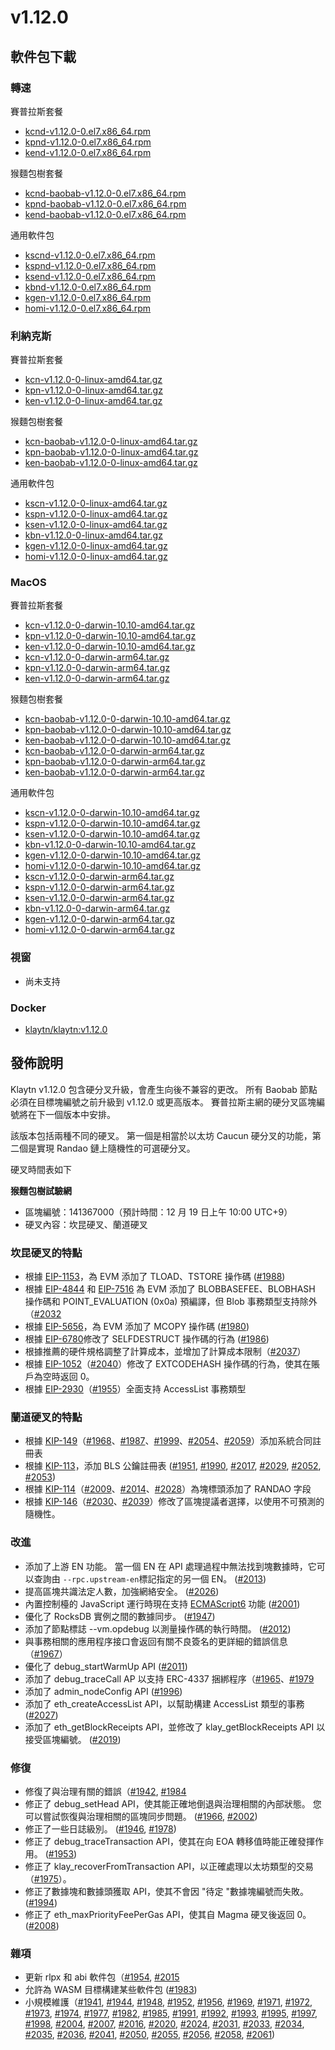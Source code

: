 # v1.12.0

## 軟件包下載<a id="package-downloads"></a>

### 轉速<a id="rpm"></a>

賽普拉斯套餐

- [kcnd-v1.12.0-0.el7.x86_64.rpm](https://packages.klaytn.net/klaytn/v1.12.0/kcnd-v1.12.0-0.el7.x86_64.rpm)
- [kpnd-v1.12.0-0.el7.x86_64.rpm](https://packages.klaytn.net/klaytn/v1.12.0/kpnd-v1.12.0-0.el7.x86_64.rpm)
- [kend-v1.12.0-0.el7.x86_64.rpm](https://packages.klaytn.net/klaytn/v1.12.0/kend-v1.12.0-0.el7.x86_64.rpm)

猴麵包樹套餐

- [kcnd-baobab-v1.12.0-0.el7.x86_64.rpm](https://packages.klaytn.net/klaytn/v1.12.0/kcnd-baobab-v1.12.0-0.el7.x86_64.rpm)
- [kpnd-baobab-v1.12.0-0.el7.x86_64.rpm](https://packages.klaytn.net/klaytn/v1.12.0/kpnd-baobab-v1.12.0-0.el7.x86_64.rpm)
- [kend-baobab-v1.12.0-0.el7.x86_64.rpm](https://packages.klaytn.net/klaytn/v1.12.0/kend-baobab-v1.12.0-0.el7.x86_64.rpm)

通用軟件包

- [kscnd-v1.12.0-0.el7.x86_64.rpm](https://packages.klaytn.net/klaytn/v1.12.0/kscnd-v1.12.0-0.el7.x86_64.rpm)
- [kspnd-v1.12.0-0.el7.x86_64.rpm](https://packages.klaytn.net/klaytn/v1.12.0/kspnd-v1.12.0-0.el7.x86_64.rpm)
- [ksend-v1.12.0-0.el7.x86_64.rpm](https://packages.klaytn.net/klaytn/v1.12.0/ksend-v1.12.0-0.el7.x86_64.rpm)
- [kbnd-v1.12.0-0.el7.x86_64.rpm](https://packages.klaytn.net/klaytn/v1.12.0/kbnd-v1.12.0-0.el7.x86_64.rpm)
- [kgen-v1.12.0-0.el7.x86_64.rpm](https://packages.klaytn.net/klaytn/v1.12.0/kgen-v1.12.0-0.el7.x86_64.rpm)
- [homi-v1.12.0-0.el7.x86_64.rpm](https://packages.klaytn.net/klaytn/v1.12.0/homi-v1.12.0-0.el7.x86_64.rpm)

### 利納克斯<a id="linux"></a>

賽普拉斯套餐

- [kcn-v1.12.0-0-linux-amd64.tar.gz](https://packages.klaytn.net/klaytn/v1.12.0/kcn-v1.12.0-0-linux-amd64.tar.gz)
- [kpn-v1.12.0-0-linux-amd64.tar.gz](https://packages.klaytn.net/klaytn/v1.12.0/kpn-v1.12.0-0-linux-amd64.tar.gz)
- [ken-v1.12.0-0-linux-amd64.tar.gz](https://packages.klaytn.net/klaytn/v1.12.0/ken-v1.12.0-0-linux-amd64.tar.gz)

猴麵包樹套餐

- [kcn-baobab-v1.12.0-0-linux-amd64.tar.gz](https://packages.klaytn.net/klaytn/v1.12.0/kcn-baobab-v1.12.0-0-linux-amd64.tar.gz)
- [kpn-baobab-v1.12.0-0-linux-amd64.tar.gz](https://packages.klaytn.net/klaytn/v1.12.0/kpn-baobab-v1.12.0-0-linux-amd64.tar.gz)
- [ken-baobab-v1.12.0-0-linux-amd64.tar.gz](https://packages.klaytn.net/klaytn/v1.12.0/ken-baobab-v1.12.0-0-linux-amd64.tar.gz)

通用軟件包

- [kscn-v1.12.0-0-linux-amd64.tar.gz](https://packages.klaytn.net/klaytn/v1.12.0/kscn-v1.12.0-0-linux-amd64.tar.gz)
- [kspn-v1.12.0-0-linux-amd64.tar.gz](https://packages.klaytn.net/klaytn/v1.12.0/kspn-v1.12.0-0-linux-amd64.tar.gz)
- [ksen-v1.12.0-0-linux-amd64.tar.gz](https://packages.klaytn.net/klaytn/v1.12.0/ksen-v1.12.0-0-linux-amd64.tar.gz)
- [kbn-v1.12.0-0-linux-amd64.tar.gz](https://packages.klaytn.net/klaytn/v1.12.0/kbn-v1.12.0-0-linux-amd64.tar.gz)
- [kgen-v1.12.0-0-linux-amd64.tar.gz](https://packages.klaytn.net/klaytn/v1.12.0/kgen-v1.12.0-0-linux-amd64.tar.gz)
- [homi-v1.12.0-0-linux-amd64.tar.gz](https://packages.klaytn.net/klaytn/v1.12.0/homi-v1.12.0-0-linux-amd64.tar.gz)

### MacOS<a id="macos"></a>

賽普拉斯套餐

- [kcn-v1.12.0-0-darwin-10.10-amd64.tar.gz](https://packages.klaytn.net/klaytn/v1.12.0/kcn-v1.12.0-0-darwin-10.10-amd64.tar.gz)
- [kpn-v1.12.0-0-darwin-10.10-amd64.tar.gz](https://packages.klaytn.net/klaytn/v1.12.0/kpn-v1.12.0-0-darwin-10.10-amd64.tar.gz)
- [ken-v1.12.0-0-darwin-10.10-amd64.tar.gz](https://packages.klaytn.net/klaytn/v1.12.0/ken-v1.12.0-0-darwin-10.10-amd64.tar.gz)
- [kcn-v1.12.0-0-darwin-arm64.tar.gz](https://packages.klaytn.net/klaytn/v1.12.0/kcn-v1.12.0-0-darwin-arm64.tar.gz)
- [kpn-v1.12.0-0-darwin-arm64.tar.gz](https://packages.klaytn.net/klaytn/v1.12.0/kpn-v1.12.0-0-darwin-arm64.tar.gz)
- [ken-v1.12.0-0-darwin-arm64.tar.gz](https://packages.klaytn.net/klaytn/v1.12.0/ken-v1.12.0-0-darwin-arm64.tar.gz)

猴麵包樹套餐

- [kcn-baobab-v1.12.0-0-darwin-10.10-amd64.tar.gz](https://packages.klaytn.net/klaytn/v1.12.0/kcn-baobab-v1.12.0-0-darwin-10.10-amd64.tar.gz)
- [kpn-baobab-v1.12.0-0-darwin-10.10-amd64.tar.gz](https://packages.klaytn.net/klaytn/v1.12.0/kpn-baobab-v1.12.0-0-darwin-10.10-amd64.tar.gz)
- [ken-baobab-v1.12.0-0-darwin-10.10-amd64.tar.gz](https://packages.klaytn.net/klaytn/v1.12.0/ken-baobab-v1.12.0-0-darwin-10.10-amd64.tar.gz)
- [kcn-baobab-v1.12.0-0-darwin-arm64.tar.gz](https://packages.klaytn.net/klaytn/v1.12.0/kcn-baobab-v1.12.0-0-darwin-arm64.tar.gz)
- [kpn-baobab-v1.12.0-0-darwin-arm64.tar.gz](https://packages.klaytn.net/klaytn/v1.12.0/kpn-baobab-v1.12.0-0-darwin-10.10-amd64.tar.gz)
- [ken-baobab-v1.12.0-0-darwin-arm64.tar.gz](https://packages.klaytn.net/klaytn/v1.12.0/ken-baobab-v1.12.0-0-darwin-10.10-amd64.tar.gz)

通用軟件包

- [kscn-v1.12.0-0-darwin-10.10-amd64.tar.gz](https://packages.klaytn.net/klaytn/v1.12.0/kscn-v1.12.0-0-darwin-10.10-amd64.tar.gz)
- [kspn-v1.12.0-0-darwin-10.10-amd64.tar.gz](https://packages.klaytn.net/klaytn/v1.12.0/kspn-v1.12.0-0-darwin-10.10-amd64.tar.gz)
- [ksen-v1.12.0-0-darwin-10.10-amd64.tar.gz](https://packages.klaytn.net/klaytn/v1.12.0/ksen-v1.12.0-0-darwin-10.10-amd64.tar.gz)
- [kbn-v1.12.0-0-darwin-10.10-amd64.tar.gz](https://packages.klaytn.net/klaytn/v1.12.0/kbn-v1.12.0-0-darwin-10.10-amd64.tar.gz)
- [kgen-v1.12.0-0-darwin-10.10-amd64.tar.gz](https://packages.klaytn.net/klaytn/v1.12.0/kgen-v1.12.0-0-darwin-10.10-amd64.tar.gz)
- [homi-v1.12.0-0-darwin-10.10-amd64.tar.gz](https://packages.klaytn.net/klaytn/v1.12.0/homi-v1.12.0-0-darwin-10.10-amd64.tar.gz)
- [kscn-v1.12.0-0-darwin-arm64.tar.gz](https://packages.klaytn.net/klaytn/v1.12.0/kscn-v1.12.0-0-darwin-arm64.tar.gz)
- [kspn-v1.12.0-0-darwin-arm64.tar.gz](https://packages.klaytn.net/klaytn/v1.12.0/kspn-v1.12.0-0-darwin-arm64.tar.gz)
- [ksen-v1.12.0-0-darwin-arm64.tar.gz](https://packages.klaytn.net/klaytn/v1.12.0/ksen-v1.12.0-0-darwin-arm64.tar.gz)
- [kbn-v1.12.0-0-darwin-arm64.tar.gz](https://packages.klaytn.net/klaytn/v1.12.0/kbn-v1.12.0-0-darwin-arm64.tar.gz)
- [kgen-v1.12.0-0-darwin-arm64.tar.gz](https://packages.klaytn.net/klaytn/v1.12.0/kgen-v1.12.0-0-darwin-arm64.tar.gz)
- [homi-v1.12.0-0-darwin-arm64.tar.gz](https://packages.klaytn.net/klaytn/v1.12.0/homi-v1.12.0-0-darwin-arm64.tar.gz)

### 視窗<a id="windows"></a>

- 尚未支持

### Docker<a id="docker"></a>

- [klaytn/klaytn:v1.12.0](https://hub.docker.com/r/klaytn/klaytn)

## 發佈說明<a id="release-notes"></a>

Klaytn v1.12.0 包含硬分叉升級，會產生向後不兼容的更改。 所有 Baobab 節點必須在目標塊編號之前升級到 v1.12.0 或更高版本。 賽普拉斯主網的硬分叉區塊編號將在下一個版本中安排。

該版本包括兩種不同的硬叉。 第一個是相當於以太坊 Caucun 硬分叉的功能，第二個是實現 Randao 鏈上隨機性的可選硬分叉。

硬叉時間表如下

**猴麵包樹試驗網**

- 區塊編號：141367000（預計時間：12 月 19 日上午 10:00 UTC+9）
- 硬叉內容：坎昆硬叉、蘭道硬叉

### 坎昆硬叉的特點

- 根據 [EIP-1153](https://eips.ethereum.org/EIPS/eip-1153)，為 EVM 添加了 TLOAD、TSTORE 操作碼 ([#1988](https://github.com/klaytn/klaytn/pull/1988))
- 根據 [EIP-4844](https://eips.ethereum.org/EIPS/eip-4844) 和 [EIP-7516](https://eips.ethereum.org/EIPS/eip-7516) 為 EVM 添加了 BLOBBASEFEE、BLOBHASH 操作碼和 POINT_EVALUATION (0x0a) 預編譯，但 Blob 事務類型支持除外（[#2032](https://github.com/klaytn/klaytn/pull/2032)
- 根據 [EIP-5656](https://eips.ethereum.org/EIPS/eip-5656)，為 EVM 添加了 MCOPY 操作碼 ([#1980](https://github.com/klaytn/klaytn/pull/1980))
- 根據 [EIP-6780](https://eips.ethereum.org/EIPS/eip-6780)修改了 SELFDESTRUCT 操作碼的行為 ([#1986](https://github.com/klaytn/klaytn/pull/1986))
- 根據推薦的硬件規格調整了計算成本，並增加了計算成本限制（[#2037](https://github.com/klaytn/klaytn/pull/2037)）
- 根據 [EIP-1052](https://eips.ethereum.org/EIPS/eip-1052)（[#2040](https://github.com/klaytn/klaytn/pull/2040)）修改了 EXTCODEHASH 操作碼的行為，使其在賬戶為空時返回 0。
- 根據 [EIP-2930](https://eips.ethereum.org/EIPS/eip-2930)（[#1955](https://github.com/klaytn/klaytn/pull/1955)）全面支持 AccessList 事務類型

### 蘭道硬叉的特點

- 根據 [KIP-149](https://github.com/klaytn/kips/issues/149)（[#1968](https://github.com/klaytn/klaytn/pull/1968)、[#1987](https://github.com/klaytn/klaytn/pull/1987)、[#1999](https://github.com/klaytn/klaytn/pull/1999)、[#2054](https://github.com/klaytn/klaytn/pull/2054)、[#2059](https://github.com/klaytn/klaytn/pull/2059)）添加系統合同註冊表
- 根據 [KIP-113](https://github.com/klaytn/kips/issues/113)，添加 BLS 公鑰註冊表 ([#1951](https://github.com/klaytn/klaytn/pull/1951), [#1990](https://github.com/klaytn/klaytn/pull/1990), [#2017](https://github.com/klaytn/klaytn/pull/2017), [#2029](https://github.com/klaytn/klaytn/pull/2029), [#2052](https://github.com/klaytn/klaytn/pull/2052), [#2053](https://github.com/klaytn/klaytn/pull/2053))
- 根據 [KIP-114](https://github.com/klaytn/kips/issues/114)（[#2009](https://github.com/klaytn/klaytn/pull/2009)、[#2014](https://github.com/klaytn/klaytn/pull/2014)、[#2028](https://github.com/klaytn/klaytn/pull/2028)）為塊標頭添加了 RANDAO 字段
- 根據 [KIP-146](https://github.com/klaytn/kips/issues/146)（[#2030](https://github.com/klaytn/klaytn/pull/2030)、[#2039](https://github.com/klaytn/klaytn/pull/2039)）修改了區塊提議者選擇，以使用不可預測的隨機性。

### 改進

- 添加了上游 EN 功能。 當一個 EN 在 API 處理過程中無法找到塊數據時，它可以查詢由 `--rpc.upstream-en`標記指定的另一個 EN。 ([#2013](https://github.com/klaytn/klaytn/pull/2013))
- 提高區塊共識法定人數，加強網絡安全。 ([#2026](https://github.com/klaytn/klaytn/pull/2026))
- 內置控制檯的 JavaScript 運行時現在支持 [ECMAScript6](http://es6-features.org/) 功能 ([#2001](https://github.com/klaytn/klaytn/pull/2001))
- 優化了 RocksDB 實例之間的數據同步。 ([#1947](https://github.com/klaytn/klaytn/pull/1947))
- 添加了節點標誌 --vm.opdebug 以測量操作碼的執行時間。 ([#2012](https://github.com/klaytn/klaytn/pull/2012))
- 與事務相關的應用程序接口會返回有關不良簽名的更詳細的錯誤信息（[#1967](https://github.com/klaytn/klaytn/pull/1967)）
- 優化了 debug_startWarmUp API ([#2011](https://github.com/klaytn/klaytn/pull/2011))
- 添加了 debug_traceCall AP 以支持 ERC-4337 捆綁程序（[#1965](https://github.com/klaytn/klaytn/pull/1965)、[#1979](https://github.com/klaytn/klaytn/pull/1979)
- 添加了 admin_nodeConfig API ([#1996](https://github.com/klaytn/klaytn/pull/1996))
- 添加了 eth_createAccessList API，以幫助構建 AccessList 類型的事務 ([#2027](https://github.com/klaytn/klaytn/pull/2027))
- 添加了 eth_getBlockReceipts API，並修改了 klay_getBlockReceipts API 以接受區塊編號。 ([#2019](https://github.com/klaytn/klaytn/pull/2019))

### 修復

- 修復了與治理有關的錯誤（[#1942](https://github.com/klaytn/klaytn/pull/1942), [#1984](https://github.com/klaytn/klaytn/pull/1984)
- 修正了 debug_setHead API，使其能正確地倒退與治理相關的內部狀態。 您可以嘗試恢復與治理相關的區塊同步問題。 ([#1966](https://github.com/klaytn/klaytn/pull/1966), [#2002](https://github.com/klaytn/klaytn/pull/2002))
- 修正了一些日誌級別。 ([#1946](https://github.com/klaytn/klaytn/pull/1946), [#1978](https://github.com/klaytn/klaytn/pull/1978))
- 修正了 debug_traceTransaction API，使其在向 EOA 轉移值時能正確發揮作用。 ([#1953](https://github.com/klaytn/klaytn/pull/1953))
- 修正了 klay_recoverFromTransaction API，以正確處理以太坊類型的交易（[#1975](https://github.com/klaytn/klaytn/pull/1975)）。
- 修正了數據塊和數據頭獲取 API，使其不會因 "待定 "數據塊編號而失敗。 ([#1994](https://github.com/klaytn/klaytn/pull/1994))
- 修正了 eth_maxPriorityFeePerGas API，使其自 Magma 硬叉後返回 0。 ([#2008](https://github.com/klaytn/klaytn/pull/2008))

### 雜項

- 更新 rlpx 和 abi 軟件包（[#1954](https://github.com/klaytn/klaytn/pull/1954), [#2015](https://github.com/klaytn/klaytn/pull/2015)
- 允許為 WASM 目標構建某些軟件包 ([#1983](https://github.com/klaytn/klaytn/pull/1983))
- 小規模維護（[#1941](https://github.com/klaytn/klaytn/pull/1941), [#1944](https://github.com/klaytn/klaytn/pull/1944), [#1948](https://github.com/klaytn/klaytn/pull/1948), [#1952](https://github.com/klaytn/klaytn/pull/1952), [#1956](https://github.com/klaytn/klaytn/pull/1956), [#1969](https://github.com/klaytn/klaytn/pull/1969), [#1971](https://github.com/klaytn/klaytn/pull/1971), [#1972](https://github.com/klaytn/klaytn/pull/1972), [#1973](https://github.com/klaytn/klaytn/pull/1973), [#1974](https://github.com/klaytn/klaytn/pull/1974), [#1977](https://github.com/klaytn/klaytn/pull/1977), [#1982](https://github.com/klaytn/klaytn/pull/1982), [#1985](https://github.com/klaytn/klaytn/pull/1985), [#1991](https://github.com/klaytn/klaytn/pull/1991), [#1992](https://github.com/klaytn/klaytn/pull/1992), [#1993](https://github.com/klaytn/klaytn/pull/1993), [#1995](https://github.com/klaytn/klaytn/pull/1995), [#1997](https://github.com/klaytn/klaytn/pull/1997), [#1998](https://github.com/klaytn/klaytn/pull/1998), [#2004](https://github.com/klaytn/klaytn/pull/2004), [#2007](https://github.com/klaytn/klaytn/pull/2007), [#2016](https://github.com/klaytn/klaytn/pull/2016), [#2020](https://github.com/klaytn/klaytn/pull/2020), [#2024](https://github.com/klaytn/klaytn/pull/2024), [#2031](https://github.com/klaytn/klaytn/pull/2031), [#2033](https://github.com/klaytn/klaytn/pull/2033), [#2034](https://github.com/klaytn/klaytn/pull/2034), [#2035](https://github.com/klaytn/klaytn/pull/2035), [#2036](https://github.com/klaytn/klaytn/pull/2036), [#2041](https://github.com/klaytn/klaytn/pull/2041), [#2050](https://github.com/klaytn/klaytn/pull/2050), [#2055](https://github.com/klaytn/klaytn/pull/2055), [#2056](https://github.com/klaytn/klaytn/pull/2056), [#2058](https://github.com/klaytn/klaytn/pull/2058), [#2061](https://github.com/klaytn/klaytn/pull/2061))